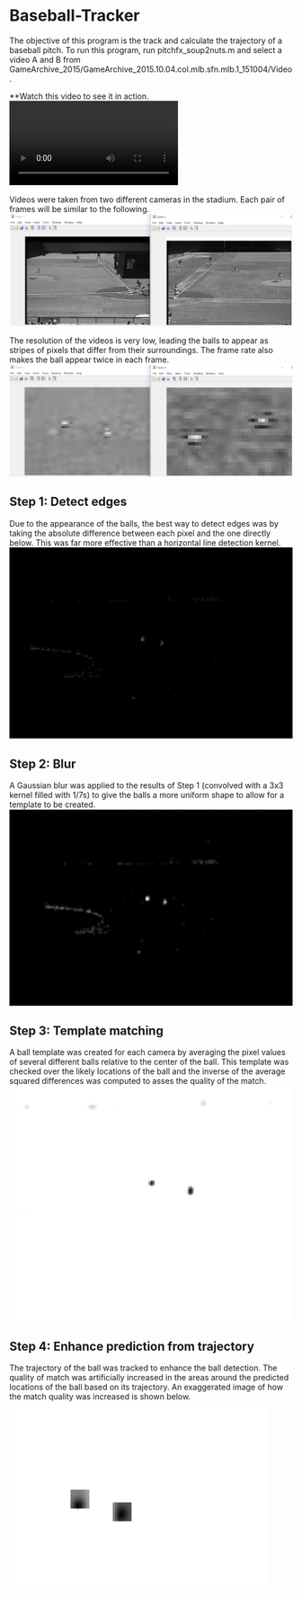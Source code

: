 # Baseball-Tracker

The objective of this program is the track and calculate the trajectory of a baseball pitch. To run this program, run pitchfx_soup2nuts.m and select a video A and B from GameArchive_2015/GameArchive_2015.10.04.col.mlb.sfn.mlb.1_151004/Video.

**Watch this video to see it in action. ![baseball_tracker](baseball_tracker.mp4)

Videos were taken from two different cameras in the stadium. Each pair of frames will be similar to the following.
![example_frames](example_frames.png)

The resolution of the videos is very low, leading the balls to appear as stripes of pixels that differ from their surroundings. The frame rate also makes the ball appear twice in each frame.
![ball_close_up](ball_close_up.png)

## Step 1: Detect edges
Due to the appearance of the balls, the best way to detect edges was by taking the absolute difference between each pixel and the one directly below. This was far more effective than a horizontal line detection kernel.
![vertical_difference](vertical_difference.png)

## Step 2: Blur
A Gaussian blur was applied to the results of Step 1 (convolved with a 3x3 kernel filled with 1/7s) to give the balls a more uniform shape to allow for a template to be created.
![blurred](blurred.png)

## Step 3: Template matching
A ball template was created for each camera by averaging the pixel values of several different balls relative to the center of the ball. This template was checked over the likely locations of the ball and the inverse of the average squared differences was computed to asses the quality of the match.
![detections](detections.png)

## Step 4: Enhance prediction from trajectory
The trajectory of the ball was tracked to enhance the ball detection. The quality of match was artificially increased in the areas around the predicted locations of the ball based on its trajectory. An exaggerated image of how the match quality was increased is shown below.
![trajectory](trajectory.png)
